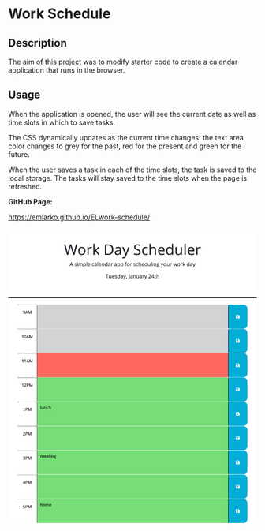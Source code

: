 # Work Schedule

## Description 

The aim of this project was to modify starter code to create a calendar application that runs in the browser. 

## Usage 

When the application is opened, the user will see the current date as well as time slots in which to save tasks. 

The CSS dynamically updates as the current time changes: the text area color changes to grey for the past, red for the present and green for the future. 

When the user saves a task in each of the time slots, the task is saved to the local storage. The tasks will stay saved to the time slots when the page is refreshed. 

**GitHub Page:** 

https://emlarko.github.io/ELwork-schedule/

![Screenshot](assets/images/shedule-screenshot.png?raw=true "Screenshot")